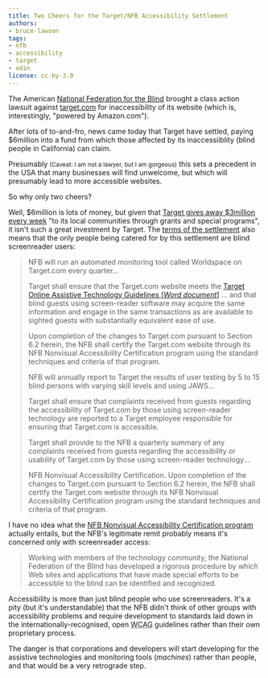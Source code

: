 ```yaml
---
title: Two Cheers for the Target/NFB Accessibility Settlement
authors:
- bruce-lawson
tags:
- nfb
- accessibility
- target
- odin
license: cc-by-3.0
---
```


<p>The American <a href="http://www.nfb.org/">National Federation for the Blind</a> brought a class action lawsuit against <a href="http://www.target.com/">target.com</a> for inaccessibility of its website (which is, interestingly, &quot;powered by Amazon.com&quot;).</p>

<p>After lots of to-and-fro, news came today that Target have settled, paying $6million into a fund from which those affected by its inaccessiiblity (blind people in California) can claim.</p>

<p>Presumably <small>(Caveat: I am not a lawyer, but I am gorgeous)</small> this sets a precedent in the <abbr>USA</abbr> that many businesses will find unwelcome, but which will presumably lead to more accessible websites.

<p>So why only two cheers?</p>

<p>Well, $6million is lots of money, but given that <a href="http://sites.target.com/site/en/corporate/page.jsp?contentId=PRD03-004325">Target gives away $3million every week</a> &quot;to its local communities through grants and special programs&quot;, it isn&#39;t such a great investment by Target. The <a href="http://www.nfbtargetlawsuit.com/final_settlement.htm">terms of the settlement</a> also means that the only people being catered for by this settlement are blind screenreader users:</p>
<blockquote cite="http://www.nfbtargetlawsuit.com/final_settlement.htm">
<p>NFB will run an automated monitoring tool called Worldspace on Target.com every quarter...</p>
<p>Target shall ensure that the Target.com website meets the <a href="http://dralegal.org/downloads/cases/target/Final-Exhibit-C-TOATG-1.DOC">Target Online Assistive Technology Guidelines [<em>Word document</em>]</a> ... and that blind guests using screen-reader software may acquire the same information and engage in the same transactions as are available to sighted guests with substantially equivalent ease of use.</p>
<p> Upon completion of the changes to Target.com pursuant to Section 6.2 herein, the NFB shall certify the Target.com website through its NFB Nonvisual Accessibility Certification program using the standard techniques and criteria of that program.</p>
<p>NFB will annually report to Target the results of user testing by 5 to 15 blind persons with varying skill levels and using JAWS...</p>
<p>Target shall ensure that complaints received from guests regarding the accessibility of Target.com by those using screen-reader technology are reported to a Target employee responsible for ensuring that Target.com is accessible.</p>
<p>Target shall provide to the NFB a quarterly summary of any complaints received from guests regarding the accessibility or usability of Target.com by those using screen-reader technology...</p>
<p>NFB Nonvisual Accessibility Certification.  Upon completion of the changes to Target.com pursuant to Section 6.2 herein, the NFB shall certify the Target.com website through its NFB Nonvisual Accessibility Certification program using the standard techniques and criteria of that program.</p>
</blockquote>
<p>I have no idea what the <a href="http://www.nfb.org/nfb/certification_intro.asp">NFB Nonvisual Accessibility Certification program</a> actually entails, but  the <abbr>NFB</abbr>&#39;s legitimate remit probably means  it&#39;s concerned only with screenreader access:</p>
<blockquote cite="http://www.nfb.org/nfb/certification_intro.asp">Working with members of the technology community, the National Federation of the Blind has developed a rigorous procedure by which Web sites and applications that have made special efforts to be accessible to the blind can be identified and recognized.</blockquote>

<p>Accessibility is more than just blind people who use screenreaders. It&#39;s a pity (but it&#39;s understandable) that the <abbr>NFB</abbr> didn&#39;t think of other groups with accessibility problems and require development to standards laid down in the internationally-recognised, open <abbr title="web content accessibility guidelines">WCAG</abbr> guidelines rather than their own proprietary process.</p>

<p>The danger is that corporations and developers will start developing for the assistive technologies and monitoring tools (<em>machines</em>) rather than people, and that would be a very retrograde step.</p></p>
